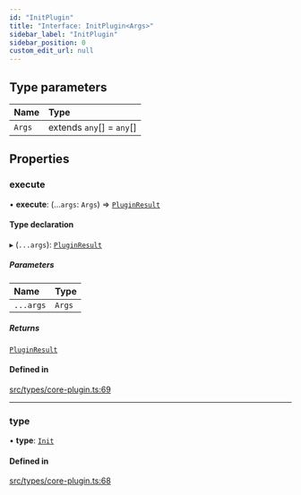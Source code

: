 ```yaml
---
id: "InitPlugin"
title: "Interface: InitPlugin<Args>"
sidebar_label: "InitPlugin"
sidebar_position: 0
custom_edit_url: null
---
```


## Type parameters

| Name | Type |
| :------ | :------ |
| `Args` | extends `any`[] = `any`[] |

## Properties

### execute

• **execute**: (...`args`: `Args`) => [`PluginResult`](../modules.md#pluginresult)

#### Type declaration

▸ (`...args`): [`PluginResult`](../modules.md#pluginresult)

##### Parameters

| Name | Type |
| :------ | :------ |
| `...args` | `Args` |

##### Returns

[`PluginResult`](../modules.md#pluginresult)

#### Defined in

[src/types/core-plugin.ts:69](https://github.com/sern-handler/handler/blob/a579e27/src/types/core-plugin.ts#L69)

___

### type

• **type**: [`Init`](../enums/PluginType.md#init)

#### Defined in

[src/types/core-plugin.ts:68](https://github.com/sern-handler/handler/blob/a579e27/src/types/core-plugin.ts#L68)
